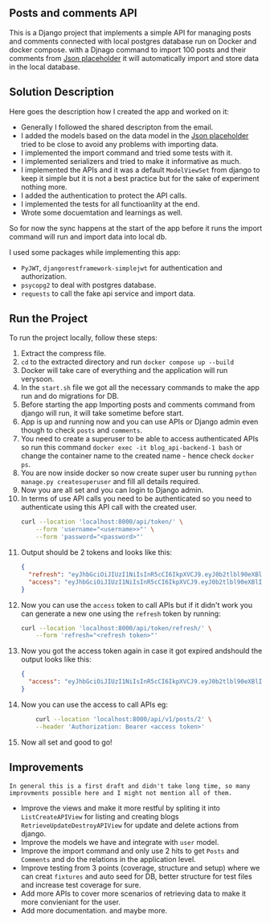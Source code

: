 ## Posts and comments API

This is a Django project that implements a simple API for managing posts and comments connected with local postgres database run on Docker and docker compose.
with a Djnago command to import 100 posts and their comments from [Json placeholder](https://jsonplaceholder.typicode.com/) it will automatically import and store data in the local database.

## Solution Description

Here goes the description how I created the app and worked on it:

- Generally I followed the shared descripton from the email.
- I added the models based on the data model in the [Json placeholder](https://jsonplaceholder.typicode.com/) tried to be close to avoid any problems with importing data.
- I implemented the import command and tried some tests with it.
- I implemented serializers and tried to make it informative as much.
- I implemented the APIs and it was a default `ModelViewSet` from django to keep it simple but it is not a best practice but for the sake of experiment nothing more.
- I added the authentication to protect the API calls.
- I implemented the tests for all functioanlity at the end.
- Wrote some docuemtation and learnings as well.

So for now the sync happens at the start of the app before it runs the import command will run and import data into local db.

I used some packages while implementing this app:

- `PyJWT`, `djangorestframework-simplejwt` for authentication and authorization.
- `psycopg2` to deal with postgres database.
- `requests` to call the fake api service and import data.

## Run the Project

To run the project locally, follow these steps:

1. Extract the compress file.
2. `cd` to the extracted directory and run `docker compose up --build`
3. Docker will take care of everything and the application will run verysoon.
4. In the `start.sh` file we got all the necessary commands to make the app run and do migrations for DB.
5. Before starting the app Importing posts and comments command from django will run, it will take sometime before start.
6. App is up and running now and you can use APIs or Django admin even though to check `posts` and `comments`.
7. You need to create a superuser to be able to access authenticated APIs so run this command `docker exec -it blog_api-backend-1 bash` or change the container name to the created name - hence check `docker ps`.
8. You are now inside docker so now create super user bu running `python manage.py createsuperuser` and fill all details required.
9. Now you are all set and you can login to Django admin.
10. In terms of use API calls you need to be authenticated so you need to authenticate using this API call with the created user.
    ```bash
    curl --location 'localhost:8000/api/token/' \
        --form 'username="<username>>"' \
        --form 'password="<password>"'
    ```
11. Output should be 2 tokens and looks like this:
    ```json
    {
      "refresh": "eyJhbGciOiJIUzI1NiIsInR5cCI6IkpXVCJ9.eyJ0b2tlbl90eXBlIjoicmVmcmVzaCIsImV4cCI6MTcxMzIxMzQ0MCwiaWF0IjoxNzEzMTI3MDQwLCJqdGkiOiI4NDA4N2Y2YTMzOWE0NjI5OGVhMjBhYzAxOTJlMzM4MiIsInVzZXJfaWQiOjF9.O8JnYjd7M9XSvl2QwW6C-PKKapOhifTQcZ2VL_HrX_g",
      "access": "eyJhbGciOiJIUzI1NiIsInR5cCI6IkpXVCJ9.eyJ0b2tlbl90eXBlIjoiYWNjZXNzIiwiZXhwIjoxNzEzMTI3MzQwLCJpYXQiOjE3MTMxMjcwNDAsImp0aSI6ImNiYTUwMTQ1MDlmNzRiODI5NjA4N2M4MzMzZGRhYWZjIiwidXNlcl9pZCI6MX0.7qbpzoD7D9X73ZUrjhXGFCqAeLwwHODcjXfBna_sxdM"
    }
    ```
12. Now you can use the `access` token to call APIs but if it didn't work you can generate a new one using the `refresh` token by running:
    ```bash
    curl --location 'localhost:8000/api/token/refresh/' \
        --form 'refresh="<refresh token>"'
    ```
13. Now you got the access token again in case it got expired andshould the output looks like this:
    ```json
    {
      "access": "eyJhbGciOiJIUzI1NiIsInR5cCI6IkpXVCJ9.eyJ0b2tlbl90eXBlIjoiYWNjZXNzIiwiZXhwIjoxNzEzMTM0NjA0LCJpYXQiOjE3MTMxMjcwNDAsImp0aSI6IjA4MTA1ODZmMDUwYzQyYzdiNDk5MjdiYWU0MjY1YjA1IiwidXNlcl9pZCI6MX0.jFDKptf03x_7WMI9qtdfDP84uzven7RvZlN0Zs7wpqc"
    }
    ```
14. Now you can use the access to call APIs eg:
    ```bash
        curl --location 'localhost:8000/api/v1/posts/2' \
        --header 'Authorization: Bearer <access token>'
    ```
15. Now all set and good to go!

## Improvements

    In general this is a first draft and didn't take long time, so many improvments possible here and I might not mention all of them.

- Improve the views and make it more restful by spliting it into `ListCreateAPIView` for listing and creating blogs `RetrieveUpdateDestroyAPIView` for update and delete actions from django.
- Improve the models we have and integrate with `user` model.
- Improve the import command and only use 2 hits to get `Posts` and `Comments` and do the relations in the application level.
- Improve testing from 3 points (coverage, structure and setup) where we can creat `fixtures` and auto seed for DB, better structure for test files and increase test coverage for sure.
- Add more APIs to cover more scenarios of retrieving data to make it more convieniant for the user.
- Add more documentation.
  and maybe more.
